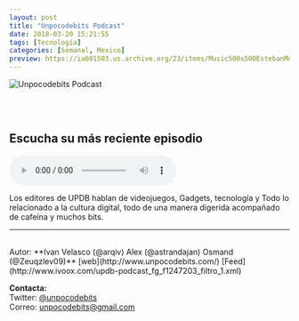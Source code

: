 ```yaml
---
layout: post
title: "Unpocodebits Podcast"
date: 2018-03-20 15:21:55
tags: [Tecnología]
categories: [Semanal, Mexico]
preview: https://ia601503.us.archive.org/23/items/Music500x500EstebanMontoya/300-logoUpdb2017-Unpocodebits.jpg
---
```


![Unpocodebits Podcast](https://ia601503.us.archive.org/23/items/Music500x500EstebanMontoya/500-logoUpdb2017-Unpocodebits.jpg)

<br/>
<br/>

## Escucha su más reciente episodio

<!--reproductor-feed=http://www.ivoox.com/updb-podcast_fg_f1247203_filtro_1.xml-->
<!--reproductor-start-->
<audio id="audio" preload="auto" controls="" src="http://www.ivoox.com/updb-podcast-022-especial-e3-2018_mf_26594832_feed_1.mp3"></audio>
<!--reproductor-end-->

Los editores de UPDB hablan de videojuegos, Gadgets, tecnología y Todo lo relacionado a la cultura digital, todo de una manera digerida acompañado de cafeína y muchos bits.  

_ _ _
<br>
Autor: **Ivan Velasco (@arqiv) Alex (@astrandajan) Osmand (@Zeuqzlev09)**  
[web](http://www.unpocodebits.com/)  
[Feed](http://www.ivoox.com/updb-podcast_fg_f1247203_filtro_1.xml)  



**Contacta:**  
Twitter: [@unpocodebits](https://twitter.com/unpocodebits)  
Correo: [unpocodebits@gmail.com](mailto:unpocodebits@gmail.com)  
